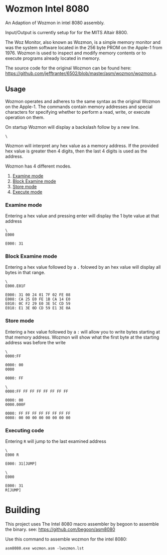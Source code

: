# Wozmon Intel 8080

An Adaption of Wozmon in intel 8080 assembly.

Input/Output is currently setup for for the MITS Altair 8800.

The Woz Monitor, also known as Wozmon, is a simple memory monitor and was the system software located in the 256 byte PROM on the Apple-1 from 1976. Wozmon is used to inspect and modify memory contents or to execute programs already located in memory.

The source code for the original Wozmon can be found here: https://github.com/jefftranter/6502/blob/master/asm/wozmon/wozmon.s.

## Usage

Wozmon operates and adheres to the same syntax as the original Wozmon on the Apple-1. The commands contain memory addresses and special characters for specifying whether to perform a read, write, or execute operation on them.

On startup Wozmon will display a backslash follow by a new line.

```
\
```

Wozmon will interpret any hex value as a memory address. If the provided hex value is greater then 4 digits, then the last 4 digits is used as the address.

Wozmon has 4 different modes.
 
 1. [Examine mode ](#examine-mode)
 2. [Block Examine mode](#block-examine-mode)
 3. [Store mode](#store-mode)
 4. [Execute mode](#executing-code)

 ### Examine mode
  Entering a hex value and pressing enter will display the 1 byte value at that address

```
\
E000

E000: 31
```

 ### Block Examine mode
 Entering a hex value followed by a `.` folowed by an hex value will display all bytes in that range.

```
\
E000.E01F

E000: 31 00 24 01 7F 02 FE 08
E008: CA 25 E0 FE 1B CA 14 E0
E010: 0C F2 29 E0 3E 5C CD 59
E018: E1 3E 0D CD 59 E1 3E 0A

```

 ### Store mode
  Entering a hex value followed by a `:` will allow you to write bytes starting at that memory address. Wozmon will show what the first byte at the starting address was before the write

```
\
0000:FF

0000: 00
0000

0000: FF
```

```
\
0000:FF FF FF FF FF FF FF FF

0000: 00
0000.000F

0000: FF FF FF FF FF FF FF FF
0008: 00 00 00 00 00 00 00 00
```

 ### Executing code

 Entering `R` will jump to the last examined address

```
\
E000 R

E000: 31[JUMP]
```
```
\
E000 

E000: 31
R[JUMP]
```

# Building

This project uses The Intel 8080 macro assembler by begoon to assemble the binary. see: https://github.com/begoon/asm8080

Use this command to assemble wozmon for the intel 8080: 

```
asm8080.exe wozmon.asm -lwozmon.lst
```
